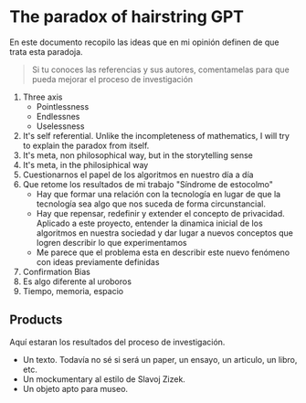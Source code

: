 # The paradox of hairstring GPT

En este documento recopilo las ideas que en mi opinión definen de que trata esta paradoja.

> Si tu conoces las referencias y sus autores, comentamelas para que pueda mejorar el proceso de investigación

1. Three axis
    - Pointlessness
    - Endlessnes
    - Uselessness
2. It's self referential. Unlike the incompleteness of mathematics, I will try to explain the paradox from itself.
3. It's meta, non philosophical way, but in the storytelling sense
4. It's meta, in the philosiphical way
5. Cuestionarnos el papel de los algoritmos en nuestro día a día
6. Que retome los resultados de mi trabajo "Síndrome de estocolmo"
    - Hay que formar una relación con la tecnología en lugar de que la tecnología sea algo que nos suceda de forma circunstancial.
    - Hay que repensar, redefinir y extender el concepto de privacidad. Aplicado a este proyecto, entender la dinamica inicial de los algoritmos en nuestra sociedad y dar lugar a nuevos conceptos que logren describir lo que experimentamos
    - Me parece que el problema esta en describir este nuevo fenómeno con ideas previamente definidas
7. Confirmation Bias
8. Es algo diferente al uroboros
9. Tiempo, memoria, espacio

## Products

Aquí estaran los resultados del proceso de investigación.

- Un texto. Todavía no sé si será un paper, un ensayo, un articulo, un libro, etc.
- Un mockumentary al estilo de Slavoj Zizek.
- Un objeto apto para museo.